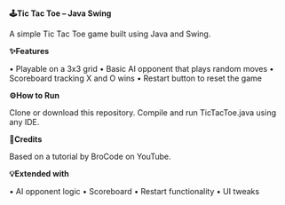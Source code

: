 **🕹️Tic Tac Toe – Java Swing**

  A simple Tic Tac Toe game built using Java and Swing.

**✨Features**

  • Playable on a 3x3 grid 
  • Basic AI opponent that plays random moves 
  • Scoreboard tracking X and O wins 
  • Restart button to reset the game

**⚙️How to Run**

  Clone or download this repository.
  Compile and run TicTacToe.java using any IDE.

**🔗Credits**

  Based on a tutorial by BroCode on YouTube.

**💡Extended with**

  • AI opponent logic 
  • Scoreboard 
  • Restart functionality 
  • UI tweaks
